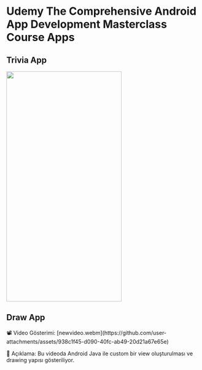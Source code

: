 # Udemy **The Comprehensive Android App Development Masterclass** Course Apps

<h2>Trivia App</h2>
<img style="width:300px; height:600px" src="https://github.com/user-attachments/assets/46fdb607-68b8-46bd-a6f8-2659ef33c6a2"/>

<h2>Draw App</h2>
📽️ Video Gösterimi:
[newvideo.webm](https://github.com/user-attachments/assets/938c1f45-d090-40fc-ab49-20d21a67e65e)

🎯 Açıklama:
Bu videoda Android Java ile custom bir view oluşturulması ve drawing yapısı gösteriliyor.
